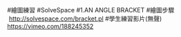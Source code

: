 #繪圖練習
#SolveSpace
#1.AN ANGLE BRACKET
#繪圖步驟  http://solvespace.com/bracket.pl
#學生練習影片(無聲) https://vimeo.com/188245352

